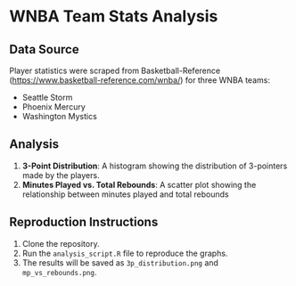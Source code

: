 # WNBA Team Stats Analysis

## Data Source
Player statistics were scraped from Basketball-Reference (https://www.basketball-reference.com/wnba/) for three WNBA teams:
- Seattle Storm
- Phoenix Mercury
- Washington Mystics

## Analysis
1. **3-Point Distribution**: A histogram showing the distribution of 3-pointers made by the players.
2. **Minutes Played vs. Total Rebounds**: A scatter plot showing the relationship between minutes played and total rebounds

## Reproduction Instructions
1. Clone the repository.
2. Run the `analysis_script.R` file to reproduce the graphs.
3. The results will be saved as `3p_distribution.png` and `mp_vs_rebounds.png`.

